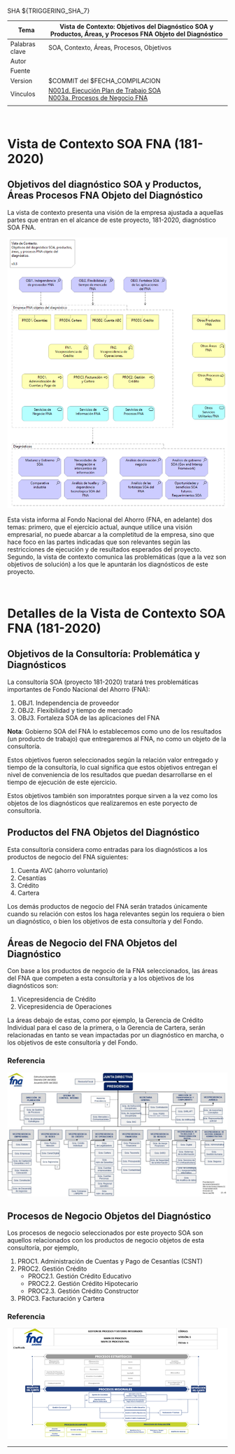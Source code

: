 SHA ${TRIGGERING_SHA_7}

|Tema|Vista de Contexto: **Objetivos del Diagnóstico SOA y Productos, Áreas, y Procesos FNA Objeto del Diagnóstico**|
|----|---------------------------------------------------------------------------|
|Palabras clave|SOA, Contexto, Áreas, Procesos, Objetivos
|Autor||
|Fuente||
|Version|$COMMIT del $FECHA_COMPILACION|
|Vínculos|[N001d. Ejecución Plan de Trabajo SOA](onenote:#N001d.%20Ejecución%20Plan%20de%20Trabajo%20SOA&section-id={F3AC64B8-D6FF-47C7-ABBE-A2B4B6510F0F}&page-id={45CC9047-3DB4-4CFD-BCA1-D9619F4A0C4D}&end&base-path=https://uniandes-my.sharepoint.com/personal/ha_wong10_uniandes_edu_co/Documents/Blocs%20de%20notas/Harry%20Alfredo%20@%20Work/SOA/Trabajo%20SOA.one)<br>[N003a. Procesos de Negocio FNA](onenote:#N003a.%20Procesos%20de%20Negocio%20FNA&section-id={F3AC64B8-D6FF-47C7-ABBE-A2B4B6510F0F}&page-id={DAE4ECE3-B936-461D-A468-83492014F7F7}&end&base-path=https://uniandes-my.sharepoint.com/personal/ha_wong10_uniandes_edu_co/Documents/Blocs%20de%20notas/Harry%20Alfredo%20@%20Work/SOA/Trabajo%20SOA.one)|
|||

<br>

# Vista de Contexto SOA FNA (181-2020)
## Objetivos del diagnóstico SOA y Productos, Áreas Procesos FNA Objeto del Diagnóstico
La vista de contexto presenta una visión de la empresa ajustada a aquellas partes que entran en el alcance de este proyecto, 181-2020, diagnóstico SOA FNA. 

![](images/vistacontexto.png)

Esta vista informa al Fondo Nacional del Ahorro (FNA, en adelante) dos temas: primero, que el ejercicio actual, aunque utilice una visión empresarial, no puede abarcar a la completitud de la empresa, sino que hace foco en las partes indicadas que son relevantes según las restricciones de ejecución y de resultados esperados del proyecto. Segundo, la vista de contexto comunica las problemáticas (que a la vez son objetivos de solución) a los que le apuntarán los diagnósticos de este proyecto.

<br>

# Detalles de la Vista de Contexto SOA FNA (181-2020)
## Objetivos de la Consultoría: Problemática y Diagnósticos

La consultoría SOA (proyecto 181-2020) tratará tres problemáticas importantes de Fondo Nacional del Ahorro (FNA):

1. OBJ1. Independencia de proveedor
1. OBJ2. Flexibilidad y tiempo de mercado
1. OBJ3. Fortaleza SOA de las aplicaciones del FNA

**Nota**: Gobierno SOA del FNA lo establecemos como uno de los resultados (un producto de trabajo) que entregaremos al FNA, no como un objeto de la consultoría.

Estos objetivos fueron seleccionados según la relación valor entregado y tiempo de la consultoría, lo cual significa que estos objetivos entregan el nivel de conveniencia de los resultados que puedan desarrollarse en el tiempo de ejecución de este ejercicio.

Estos objetivos también son imporatntes porque sirven a la vez como los objetos de los diagnósticos que realizaremos en este poryecto de consultoría. 

## Productos del FNA Objetos del Diagnóstico

Esta consultoría considera como entradas para los diagnósticos a los productos de negocio del FNA siguientes:

1. Cuenta AVC (ahorro voluntario)
1. Cesantías
1. Crédito
1. Cartera

Los demás productos de negocio del FNA serán tratados únicamente cuando su relación con estos los haga relevantes según los requiera o bien un diagnóstico, o bien los objetivos de esta consultoría y del Fondo.

## Áreas de Negocio del FNA Objetos del Diagnóstico

Con base a los productos de negocio de la FNA seleccionados, las áreas del FNA que competen a esta consultoría y a los objetivos de los diagnósticos son: 

1. Vicepresidencia de Crédito
1. Vicepresidencia de Operaciones

La áreas debajo de estas, como por ejemplo, la Gerencia de Crédito Individual para el caso de la primera, o la Gerencia de Cartera, serán relacionadas en tanto se vean impactadas por un diagnóstico en marcha, o los objetivos de este consultoría y del Fondo.

### Referencia

![](images/OrganigramaFNA27julio.jpg)



## Procesos de Negocio Objetos del Diagnóstico

Los procesos de negocio seleccionados por este proyecto SOA son aquellos relacionados con los productos de negocio objetos de esta consultoría, por ejemplo,

1. PROC1. Administración de Cuentas y Pago de Cesantías (CSNT)
2. PROC2. Gestión Crédito
    - PROC2.1. Gestión Crédito Educativo
    - PROC2.2. Gestión Crédito Hipotecario
    - PROC2.3. Gestión Crédito Constructor
3. PROC3. Facturación y Cartera



### Referencia

![](images/image_2.370ae998.png)



***
